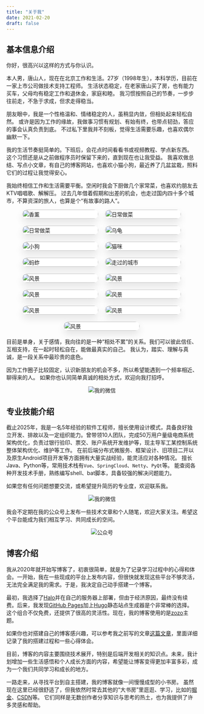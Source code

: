 ```yaml
---
title: "关于我"
date: 2021-02-20
draft: false
---
```




## 基本信息介绍
你好，很高兴以这样的方式与你认识。

本人男，唐山人，现在在北京工作和生活。27岁（1998年生），本科学历，目前在一家上市公司做技术支持工程师。
生活状态稳定，在老家唐山买了房，也有能力买车，父母均有稳定工作和退休金，家庭和睦。
我习惯按照自己的节奏，一步步往前走，不急于求成，但求走得稳当。

朋友眼中，我是一个性格温和、情绪稳定的人，虽稍显内敛，但相处起来轻松自然。
或许是因为工作的缘故，我做事习惯有规划、有始有终，也带点韧劲，答应的事会认真负责到底。
不过私下里我并不刻板，觉得生活需要乐趣，也喜欢偶尔幽默一下。

[//]: # (插入本人丑照)

我的生活节奏挺简单的。下班后，会花点时间看看书或视频教程、学点新东西。
这个习惯还是从之前做程序员时保留下来的，直到现在也让我受益。
我喜欢做总结、写点小文章，有自己的博客网站，也喜欢小猫小狗，最近养了几盆盆栽，照料它们的过程让我觉得安心。

我始终相信工作和生活需要平衡。空闲时我会下厨做几个家常菜，也喜欢约朋友去KTV唱唱歌、解解压。
过去几年借着假期和出差的机会，也走过国内四十多个城市，不算资深的旅人，也算是个“有故事的路人”。

<style>
    .img-item {
        border-radius: 12px;
        overflow: hidden;
        flex: 1 1 200px; 
        box-shadow: 0 10px 20px rgba(0,0,0,0.1); 
        transition: transform 0.3s ease, box-shadow 0.3s ease; 
        background-color: #fff;
        grid-row-end: span 18;
        margin: 0 3px 3px 0;
        display: flex;
        flex-direction: column;
        justify-content: center;
        align-items: center;
        max-width: 200px;
        max-height: 200px;
    }
    .img-item img {
        width: 100%;
        height: auto;
        border-radius: 8px;
        object-fit: cover;
    }

    .img-container{
        display: flex;
        flex-wrap: wrap;
        gap: 15px;
        justify-content: center;
        margin-bottom: 15px;
    }

</style>

<div class="img-container">
  <div class="img-item">
    <img src="/posts/annex/images/me/香薰.jpg" alt="香薰" style="width: 100%; height: auto; border-radius: 8px;">
  </div>
  <div class="img-item">
    <img src="/posts/annex/images/me/日常做菜-1.jpg" alt="日常做菜" style="width: 100%; height: auto; border-radius: 8px;">
  </div>
  <div class="img-item">
    <img src="/posts/annex/images/me/日常做菜-2.jpg" alt="日常做菜" style="width: 100%; height: auto; border-radius: 8px;">
  </div>
  <div class="img-item">
    <img src="/posts/annex/images/me/乌龟.jpg" alt="乌龟" style="width: 100%; height: auto; border-radius: 8px;">
  </div>
  <div class="img-item">
    <img src="/posts/annex/images/me/小狗.jpg" alt="小狗" style="width: 100%; height: auto; border-radius: 8px;">
  </div>
  <div class="img-item">
    <img src="/posts/annex/images/me/猫咪.jpg" alt="猫咪" style="width: 100%; height: auto; border-radius: 8px;">
  </div>
  <div class="img-item">
    <img src="/posts/annex/images/me/蚂蚱.jpg" alt="蚂蚱" style="width: 100%; height: auto; border-radius: 8px;">
  </div>
  <div class="img-item">
    <img src="/posts/annex/images/me/走过的城市.png" alt="走过的城市" style="width: 100%; height: auto; border-radius: 8px;">
  </div>
  <div class="img-item">
    <img src="/posts/annex/images/me/风景-1.jpg" alt="风景" style="width: 100%; height: auto; border-radius: 8px;">
  </div>
   <div class="img-item">
    <img src="/posts/annex/images/me/风景-2.jpg" alt="风景" style="width: 100%; height: auto; border-radius: 8px;">
  </div>
  <div class="img-item">
    <img src="/posts/annex/images/me/风景-3.jpg" alt="风景" style="width: 100%; height: auto; border-radius: 8px;">
  </div>
  <div class="img-item">
    <img src="/posts/annex/images/me/风景-4.jpg" alt="风景" style="width: 100%; height: auto; border-radius: 8px;">
  </div>
  <div class="img-item">
    <img src="/posts/annex/images/me/风景-5.jpg" alt="风景" style="width: 100%; height: auto; border-radius: 8px;">
  </div>
  <div class="img-item">
    <img src="/posts/annex/images/me/风景-6.jpg" alt="风景" style="width: 100%; height: auto; border-radius: 8px;">
  </div>
  <div class="img-item">
    <img src="/posts/annex/images/me/风景-7.jpg" alt="风景" style="width: 100%; height: auto; border-radius: 8px;">
  </div>
</div>

目前是单身，关于感情，我向往的是一种“相处不累”的关系。我们可以彼此信任、互相支持，在一起时轻松自在，能做最真实的自己。
我认为，踏实、理解与真诚，是一段关系中最珍贵的底色。

因为工作圈子比较固定，认识新朋友的机会不多，所以希望能遇到一个频率相近、聊得来的人。
如果你也认同简单真诚的相处方式，欢迎向我打招呼。

<div style="text-align: center;">
    <img src="/posts/annex/images/me/我的微信.png" alt="我的微信" style="max-width: 33%; height: auto;">
</div>

## 专业技能介绍
截止2025年，我是一名5年经验的软件工程师，擅长使用设计模式，具备良好独立开发、排故以及一定组织能力。曾带领10人团队，完成50万用户量级电商系统架构优化，负责过银行验印、票交、账户系统开发维护等，现主导军工某控制系统整体架构优化、维护等工作。
在前后端分布式微服务、框架设计、旧项目二开以及原生Android项目开发等方面拥有大量实战经验，能灵活应对各种情况。
擅长Java、Python等，常用技术栈有`Vue`、`SpringCloud`、`Netty`、`PyQt`等。
能查阅各种开发技术手册，熟练编写shell、bat脚本，具备较强的解决问题能力。

如果您有任何问题想要交流，或希望提升简历的专业度，欢迎联系我。

<div style="text-align: center;">
    <img src="/posts/annex/images/me/我的微信.png" alt="我的微信" style="max-width: 33%; height: auto;">
</div>

我会不定期在我的公众号上发布一些技术文章和个人随笔，欢迎大家关注。希望这个平台能成为我们相互学习、共同成长的空间。
<div style="text-align: center;">
    <img src="/posts/annex/images/me/公众号二维码.jpg" alt="公众号" style="max-width: 50%; height: auto;">
</div>

## 博客介绍
我从2020年就开始写博客了，初衷很简单，就是为了记录学习过程中的心得和体会。一开始，我在一些现成的平台上发布内容，但很快就发现这些平台不够灵活，无法完全满足我的需求。于是，我决定自己动手搭建一个博客。

最初，我选择了[Halo](https://gitee.com/halo-dev/halo)并在自己的服务器上部署，但由于经济原因，最终没有续费。后来，我发现[GitHub Pages](https://docs.github.com/zh/pages/getting-started-with-github-pages)加上[Hugo](https://gohugo.io)静态站点生成器是个非常棒的选择。这个组合不仅免费，还提供了很高的灵活性。现在，我的博客使用的是[zozo](https://github.com/varkai/hugo-theme-zozo)主题。

如果你也对搭建自己的博客感兴趣，可以参考我之前写的文章[这篇文章](/posts/essays/build-blog/)，里面详细记录了我的搭建过程和一些心得体会。

目前，博客的内容主要围绕技术展开，特别是后端开发相关的知识点。未来，我计划增加一些生活感悟和个人成长方面的内容，希望能让博客变得更加丰富多彩，成为一个我们共同学习和成长的地方。

一路走来，从寻找平台到自主搭建，我的博客就像一间慢慢成型的小书房。
虽然现在这里已经很舒适了，但我依然时常去其他的“大书房”里逛逛、学习，比如的[掘金](https://juejin.cn/user/1291281864852260)、[CSDN](https://blog.csdn.net/white_pure)等。
它们同样是无数创作者分享知识与思考的热土，也为我提供了许多灵感和帮助。


